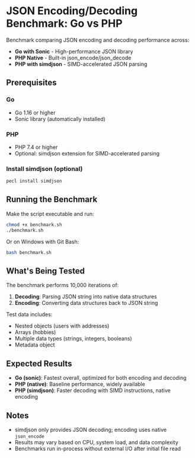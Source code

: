 # JSON Encoding/Decoding Benchmark: Go vs PHP

Benchmark comparing JSON encoding and decoding performance across:
- **Go with Sonic** - High-performance JSON library
- **PHP Native** - Built-in json_encode/json_decode
- **PHP with simdjson** - SIMD-accelerated JSON parsing

## Prerequisites

### Go
- Go 1.16 or higher
- Sonic library (automatically installed)

### PHP
- PHP 7.4 or higher
- Optional: simdjson extension for SIMD-accelerated parsing

### Install simdjson (optional)
```bash
pecl install simdjson
```

## Running the Benchmark

Make the script executable and run:
```bash
chmod +x benchmark.sh
./benchmark.sh
```

Or on Windows with Git Bash:
```bash
bash benchmark.sh
```

## What's Being Tested

The benchmark performs 10,000 iterations of:
1. **Decoding**: Parsing JSON string into native data structures
2. **Encoding**: Converting data structures back to JSON string

Test data includes:
- Nested objects (users with addresses)
- Arrays (hobbies)
- Multiple data types (strings, integers, booleans)
- Metadata object

## Expected Results

- **Go (sonic)**: Fastest overall, optimized for both encoding and decoding
- **PHP (native)**: Baseline performance, widely available
- **PHP (simdjson)**: Faster decoding with SIMD instructions, native encoding

## Notes

- simdjson only provides JSON decoding; encoding uses native `json_encode`
- Results may vary based on CPU, system load, and data complexity
- Benchmarks run in-process without external I/O after initial file read
